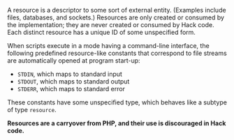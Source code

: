 A resource is a descriptor to some sort of external entity. (Examples include files, databases, and sockets.) Resources are only created or 
consumed by the implementation; they are never created or consumed by Hack code. Each distinct resource has a unique ID of some unspecified form.

When scripts execute in a mode having a command-line interface, the following predefined resource-like constants that correspond to file 
streams are automatically opened at program start-up:
-   `STDIN`, which maps to standard input
-   `STDOUT`, which maps to standard output
-   `STDERR`, which maps to standard error

These constants have some unspecified type, which behaves like a subtype of type `resource`.

**Resources are a carryover from PHP, and their use is discouraged in Hack code.**
